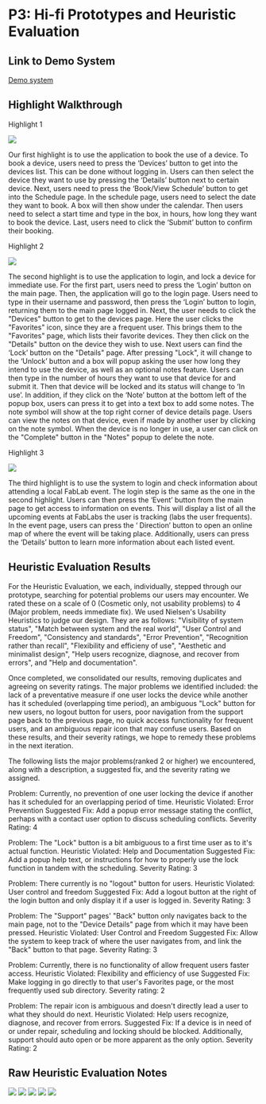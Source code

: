 # P3: Hi-fi Prototypes and Heuristic Evaluation

## Link to Demo System

[Demo system](http://h8ak55.axshare.com)

## Highlight Walkthrough
Highlight 1

![](https://alantylam.github.io/481-Project/Recording/p3Highlight1.gif)

Our first highlight is to use the application to book the use of a device. To book a device, users need to press the ‘Devices’ button to get into the devices list. This can be done without logging in. Users can then select the device they want to use by pressing the ‘Details’ button next to certain device. Next, users need to press the ‘Book/View Schedule’ button to get into the Schedule page. In the schedule page, users need to select the date they want to book. A box will then show under the calendar. Then users need to select a start time and type in the box, in hours, how long they want to book the device. Last, users need to click the ‘Submit’ button to confirm their booking.


Highlight 2

![](https://alantylam.github.io/481-Project/Recording/P3Highlight2.gif)

The second highlight is to use the application to login, and lock a device for immediate use. For the first part, users need to press the ‘Login’ button on the main page. Then, the application will go to the login page. Users need to type in their username and password, then press the ‘Login’ button to login, returning them to the main page logged in. Next, the user needs to click the "Devices" button to get to the devices page.  Here the user clicks the "Favorites" icon, since they are a frequent user.  This brings them to the "Favorites" page, which lists their favorite devices.  They then click on the "Details" button on the device they wish to use.  Next users can find the ‘Lock’ button on the "Details" page. After pressing "Lock", it will change to the ‘Unlock’ button and a box will popup asking the user how long they intend to use the device, as well as an optional notes feature. Users can then type in the number of hours they want to use that device for and submit it. Then that device will be locked and its status will change to ‘In use’. In addition, if they click on the ‘Note’ button at the bottom left of the popup box, users can press it to get into a text box to add some notes. The note symbol will show at the top right corner of device details page. Users can view the notes on that device, even if made by another user by clicking on the note symbol.  When the device is no longer in use, a user can click on the "Complete" button in the "Notes" popup to delete the note.


Highlight 3

![](https://alantylam.github.io/481-Project/Recording/P3Highlight3.gif)

The third highlight is to use the system to login and check information about attending a local FabLab event. The login step is the same as the one in the second highlight. Users can then press the ‘Event’ button from the main page to get access to information on events.  This will display a list of all the upcoming events at FabLabs the user is tracking (labs the user frequents). In the event page, users can press the ‘ Direction’ button to open an online map of where the event will be taking place. Additionally, users can press the ‘Details’ button to learn more information about each listed event.


## Heuristic Evaluation Results

For the Heuristic Evaluation, we each, individually, stepped through our prototype, searching for potential problems our users may encounter.  We rated these on a scale of 0 (Cosmetic only, not usability problems) to 4 (Major problem, needs immediate fix).  We used Nielsen's Usability Heuristics to judge our design.  They are as follows: "Visibility of system status", "Match between system and the real world", "User Control and Freedom", "Consistency and standards", "Error Prevention", "Recognition rather than recall", "Flexibility and efficieny of use", "Aesthetic and minimalist design", "Help users recognize, diagnose, and recover from errors", and "Help and documentation". 

Once completed, we consolidated our results, removing duplicates and agreeing on severity ratings.  The major problems we identified included: the lack of a preventative measure if one user locks the device while another has it scheduled (overlapping time period), an ambiguous "Lock" button for new users, no logout button for users,  poor navigation from the support page back to the previous page, no quick access functionality for frequent users, and an ambiguous repair icon that may confuse users.  Based on these results, and their severity ratings, we hope to remedy these problems in the next iteration.

The following lists the major problems(ranked 2 or higher) we encountered, along with a description, a suggested fix, and the severity rating we assigned.

Problem: Currently, no prevention of one user locking the device if another has it scheduled for an overlapping period of time.
Heuristic Violated: Error Prevention
Suggested Fix: Add a popup error message stating the conflict, perhaps with a contact user option to discuss scheduling conflicts.
Severity Rating: 4

Problem: The "Lock" button is a bit ambiguous to a first time user as to it's actual function.
Heuristic Violated: Help and Documentation
Suggested Fix: Add a popup help text, or instructions for how to properly use the lock function in tandem with the scheduling.
Severity Rating: 3

Problem: There currently is no "logout" button for users.
Heuristic Violated: User control and freedom
Suggested Fix: Add a logout button at the right of the login button and only display it if a user is logged in.
Severity Rating: 3

Problem: The "Support" pages' "Back" button only navigates back to the main page, not to the "Device Details" page from which it may have been pressed.
Heuristic Violated: User Control and Freedom
Suggested Fix: Allow the system to keep track of where the user navigates from, and link the "Back" button to that page.
Severity Rating: 3

Problem: Currently, there is no functionality of allow frequent users faster access.
Heuristic Violated: Flexibility and efficiency of use
Suggested Fix: Make logging in go directly to that user's Favorites page, or the most frequently used sub directory.
Severity rating: 2

Problem: The repair icon is ambiguous and doesn't directly lead a user to what they should do next.
Heuristic Violated: Help users recognize, diagnose, and recover from errors.
Suggested Fix: If a device is in need of or under repair, scheduling and locking should be blocked.  Additionally, support should auto open or be more apparent as the only option.
Severity Rating: 2

## Raw Heuristic Evaluation Notes

![](https://alantylam.github.io/481-Project/Photo/HeuristicEvaluationP3-1.jpg)
![](https://alantylam.github.io/481-Project/Photo/HeuristicEvaluationP3-2.jpg)
![](https://alantylam.github.io/481-Project/Photo/HeuristicEvaluationP3-3.jpg)
![](https://alantylam.github.io/481-Project/Photo/HeuristicEvaluationP3-4.jpg)
![](https://alantylam.github.io/481-Project/Photo/Screen%20Shot%202017-06-21%20at%2012.23.10%20PM.png)
